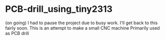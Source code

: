 # PCB-drill_using_tiny2313
(on going)
I had to pause the project due to busy work. I'll get back to this fairly soon. This is an attempt to make a small CNC machine Primarily used as PCB drill
